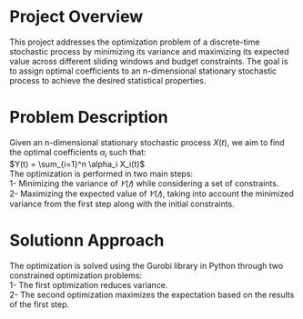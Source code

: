 # Project Overview
This project addresses the optimization problem of a discrete-time stochastic process by minimizing its variance and maximizing its expected value across different sliding windows and budget constraints. The goal is to assign optimal coefficients to an n-dimensional stationary stochastic process to achieve the desired statistical properties. 

# Problem Description
Given an n-dimensional stationary stochastic process $X(t)$, we aim to find the optimal coefficients $\alpha_i$ such that:<br>
$Y(t) = \sum_{i=1}^n \alpha_i X_i(t)$<br>
The optimization is performed in two main steps:<br>
    1- Minimizing the variance of $𝑌(𝑡)$ while considering a set of constraints.<br>
    2- Maximizing the expected value of $𝑌(𝑡)$, taking into account the minimized variance 
  from the first step along with the initial constraints.

# Solutionn Approach
The optimization is solved using the Gurobi library in Python through two constrained optimization problems:<br>
    1- The first optimization reduces variance.<br>
    2- The second optimization maximizes the expectation based on the results of the first step.
